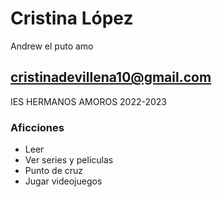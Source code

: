# Cristina López

Andrew el puto amo 

## cristinadevillena10@gmail.com

IES HERMANOS AMOROS 2022-2023

### Aficciones

- Leer
- Ver series y peliculas
- Punto de cruz
- Jugar videojuegos

